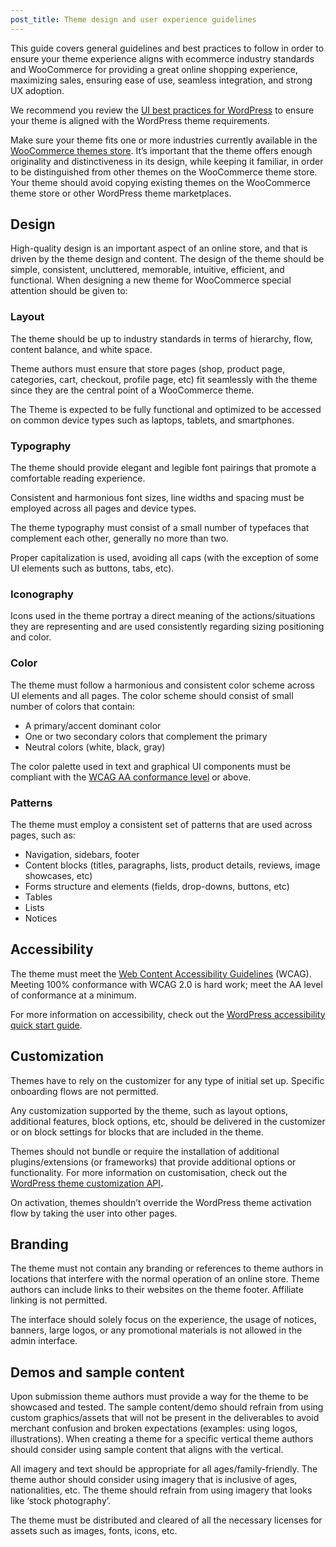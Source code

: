 ```yaml
---
post_title: Theme design and user experience guidelines
---
```


This guide covers general guidelines and best practices to follow in order to ensure your theme experience aligns with ecommerce industry standards and WooCommerce for providing a great online shopping experience, maximizing sales, ensuring ease of use, seamless integration, and strong UX adoption.

We recommend you review the [UI best practices for WordPress](https://developer.wordpress.org/themes/advanced-topics/ui-best-practices/) to ensure your theme is aligned with the WordPress theme requirements.

Make sure your theme fits one or more industries currently available in the [WooCommerce themes store](https://woo.com/product-category/themes). It’s important that the theme offers enough originality and distinctiveness in its design, while keeping it familiar, in order to be distinguished from other themes on the WooCommerce theme store. Your theme should avoid copying existing themes on the WooCommerce theme store or other WordPress theme marketplaces.

## Design


High-quality design is an important aspect of an online store, and that is driven by the theme design and content. The design of the theme should be simple, consistent, uncluttered, memorable, intuitive, efficient, and functional. When designing a new theme for WooCommerce special attention should be given to:

### Layout

The theme should be up to industry standards in terms of hierarchy, flow, content balance, and white space.

Theme authors must ensure that store pages (shop, product page, categories, cart, checkout, profile page, etc) fit seamlessly with the theme since they are the central point of a WooCommerce theme.

The Theme is expected to be fully functional and optimized to be accessed on common device types such as laptops, tablets, and smartphones.

### Typography

The theme should provide elegant and legible font pairings that promote a comfortable reading experience.

Consistent and harmonious font sizes, line widths and spacing must be employed across all pages and device types.

The theme typography must consist of a small number of typefaces that complement each other, generally no more than two.

Proper capitalization is used, avoiding all caps (with the exception of some UI elements such as buttons, tabs, etc).

### Iconography

Icons used in the theme portray a direct meaning of the actions/situations they are representing and are used consistently regarding sizing positioning and color.

### Color

The theme must follow a harmonious and consistent color scheme across UI elements and all pages. The color scheme should consist of small number of colors that contain:

- A primary/accent dominant color
- One or two secondary colors that complement the primary
- Neutral colors (white, black, gray)

The color palette used in text and graphical UI components must be compliant with the [WCAG AA conformance level](https://www.w3.org/TR/WCAG20/#conformance) or above.

### Patterns

The theme must employ a consistent set of patterns that are used across pages, such as:

- Navigation, sidebars, footer
- Content blocks (titles, paragraphs, lists, product details, reviews, image showcases, etc)
- Forms structure and elements (fields, drop-downs, buttons, etc)
- Tables
- Lists
- Notices

## Accessibility

The theme must meet the [Web Content Accessibility Guidelines](https://www.w3.org/TR/WCAG20/) (WCAG). Meeting 100% conformance with WCAG 2.0 is hard work; meet the AA level of conformance at a minimum.

For more information on accessibility, check out the [WordPress accessibility quick start guide](https://make.wordpress.org/accessibility/handbook/best-practices/quick-start-guide/).

## Customization

Themes have to rely on the customizer for any type of initial set up. Specific onboarding flows are not permitted.

Any customization supported by the theme, such as layout options, additional features, block options, etc, should be delivered in the customizer or on block settings for blocks that are included in the theme.

Themes should not bundle or require the installation of additional plugins/extensions (or frameworks) that provide additional options or functionality. For more information on customisation, check out the [WordPress theme customization API](https://codex.wordpress.org/Theme_Customization_API)**.**

On activation, themes shouldn’t override the WordPress theme activation flow by taking the user into other pages.

## Branding

The theme must not contain any branding or references to theme authors in locations that interfere with the normal operation of an online store. Theme authors can include links to their websites on the theme footer. Affiliate linking is not permitted.

The interface should solely focus on the experience, the usage of notices, banners, large logos, or any promotional materials is not allowed in the admin interface.

## Demos and sample content

Upon submission theme authors must provide a way for the theme to be showcased and tested. The sample content/demo should refrain from using custom graphics/assets that will not be present in the deliverables to avoid merchant confusion and broken expectations (examples: using logos, illustrations). When creating a theme for a specific vertical theme authors should consider using sample content that aligns with the vertical.

All imagery and text should be appropriate for all ages/family-friendly. The theme author should consider using imagery that is inclusive of ages, nationalities, etc. The theme should refrain from using imagery that looks like ‘stock photography’.

The theme must be distributed and cleared of all the necessary licenses for assets such as images, fonts, icons, etc.
